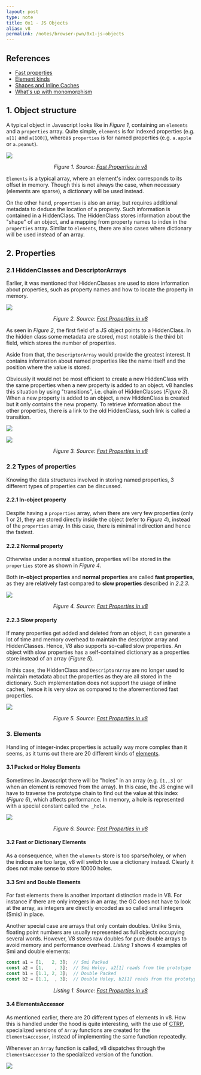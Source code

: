 ```yaml
---
layout: post
type: note
title: 0x1 - JS Objects
alias: v8
permalink: /notes/browser-pwn/0x1-js-objects
---
```


## References
* [Fast properties](https://v8.dev/blog/fast-properties)
* [Element kinds](https://v8.dev/blog/elements-kinds)
* [Shapes and Inline Caches](https://mathiasbynens.be/notes/shapes-ics)
* [What's up with monomorphism](https://mrale.ph/blog/2015/01/11/whats-up-with-monomorphism.html)

## 1. Object structure
A typical object in Javascript looks like in *Figure 1*, containing an `elements` and a `properties` array. Quite simple, `elements` is for indexed properties (e.g. `a[1]` and `a[100]`), whereas `properties` is for named properties (e.g. `a.apple` or `a.peanut`).

![](https://v8.dev/_img/fast-properties/jsobject.png)

<p align="center"><i>Figure 1. Source: <a href="https://v8.dev/blog/fast-properties">Fast Properties in v8</a></i></p>

`Elements` is a typical array, where an element's index corresponds to its offset in memory. Though this is not always the case, when necessary (elements are sparse), a dictionary will be used instead.

On the other hand, `properties` is also an array, but requires additional metadata to deduce the location of a property. Such information is contained in a HiddenClass. The HiddenClass stores information about the "shape" of an object, and a mapping from property names to index in the `properties` array. Similar to `elements`, there are also cases where dictionary will be used instead of an array.

## 2. Properties
### 2.1 HiddenClasses and DescriptorArrays
Earlier, it was mentioned that HiddenClasses are used to store information about properties, such as property names and how to locate the property in memory.

![](https://v8.dev/_img/fast-properties/hidden-class.png)

<p align="center"><i>Figure 2. Source: <a href="https://v8.dev/blog/fast-properties">Fast Properties in v8</a></i></p>

As seen in *Figure 2*, the first field of a JS object points to a HiddenClass. In the hidden class some metadata are stored, most notable is the third bit field, which stores the number of properties. 

Aside from that, the `DescriptorArray` would provide the greatest interest. It contains information about named properties like the name itself and the position where the value is stored. 

Obviously it would not be most efficient to create a new HiddenClass with the same properties when a new property is added to an object. v8 handles this situation by using "transitions", i.e. chain of HiddenClasses (*Figure 3*). When a new property is added to an object, a new HiddenClass is created but it only contains the new property. To retrieve information about the other properties, there is a link to the old HiddenClass, such link is called a transition. 

![](https://v8.dev/_img/fast-properties/adding-properties.png)

![](https://v8.dev/_img/fast-properties/transition-trees.png)

<p align="center"><i>Figure 3. Source: <a href="https://v8.dev/blog/fast-properties">Fast Properties in v8</a></i></p>

### 2.2 Types of properties
Knowing the data structures involved in storing named properties, 3 different types of properties can be discussed.

#### 2.2.1 In-object property
Despite having a `properties` array, when there are very few properties (only 1 or 2), they are stored directly inside the object (refer to *Figure 4*), instead of the `properties` array. In this case, there is minimal indirection and hence the fastest.

#### 2.2.2 Normal property
Otherwise under a normal situation, properties will be stored in the `properties` store as shown in *Figure 4*.

Both **in-object properties** and **normal properties** are called **fast properties**, as they are relatively fast compared to **slow properties** described in *2.2.3*.

![](https://v8.dev/_img/fast-properties/in-object-properties.png)

<p align="center"><i>Figure 4. Source: <a href="https://v8.dev/blog/fast-properties">Fast Properties in v8</a></i></p>

#### 2.2.3 Slow property
If many properties get added and deleted from an object, it can generate a lot of time and memory overhead to maintain the descriptor array and HiddenClasses. Hence, V8 also supports so-called slow properties. An object with slow properties has a self-contained dictionary as a properties store instead of an array (*Figure 5*). 

In this case, the HiddenClass and `DescriptorArray` are no longer used to maintain metadata about the properties as they are all stored in the dictionary. Such implementation does not support the usage of inline caches, hence it is very slow as compared to the aforementioned fast properties.

![](https://v8.dev/_img/fast-properties/fast-vs-slow-properties.png)

<p align="center"><i>Figure 5. Source: <a href="https://v8.dev/blog/fast-properties">Fast Properties in v8</a></i></p>

### 3. Elements
Handling of integer-index properties is actually way more complex than it seems, as it turns out there are 20 different kinds of [elements](https://cs.chromium.org/chromium/src/v8/src/elements-kind.h?l=14&rcl=ec37390b2ba2b4051f46f153a8cc179ed4656f5d).

#### 3.1 Packed or Holey Elements
Sometimes in Javascript there will be "holes" in an array (e.g. `[1,,3]` or when an element is removed from the array). In this case, the JS engine will have to traverse the prototype chain to find out the value at this index (*Figure 6*), which affects performance. In memory, a hole is represented with a special constant called `the _hole`.

![](https://v8.dev/_img/fast-properties/hole.png)

<p align="center"><i>Figure 6. Source: <a href="https://v8.dev/blog/fast-properties">Fast Properties in v8</a></i></p>

#### 3.2 Fast or Dictionary Elements
As a consequence, when the `elements` store is too sparse/holey, or when the indices are too large, v8 will switch to use a dictionary instead. Clearly it does not make sense to store 10000 holes.

#### 3.3 Smi and Double Elements
For fast elements there is another important distinction made in V8. For instance if there are only integers in an array, the GC does not have to look at the array, as integers are directly encoded as so called small integers (Smis) in place. 

Another special case are arrays that only contain doubles. Unlike Smis, floating point numbers are usually represented as full objects occupying several words. However, V8 stores raw doubles for pure double arrays to avoid memory and performance overhead. 
*Listing 1* shows 4 examples of Smi and double elements:

```js
const a1 = [1,   2, 3];  // Smi Packed
const a2 = [1,    , 3];  // Smi Holey, a2[1] reads from the prototype
const b1 = [1.1, 2, 3];  // Double Packed
const b2 = [1.1,  , 3];  // Double Holey, b2[1] reads from the prototype
```

<p align="center"><i>Listing 1. Source: <a href="https://v8.dev/blog/fast-properties">Fast Properties in v8</a></i></p>

#### 3.4 ElementsAccessor
As mentioned earlier, there are 20 different types of elements in v8. How this is handled under the hood is quite interesting, with the use of [CTRP](https://en.wikipedia.org/wiki/Curiously_recurring_template_pattern), specialized versions of `Array` functions are created for the `ElementsAccessor`, instead of implementing the same function repeatedly.

Whenever an `Array` function is called, v8 dispatches through the `ElementsAccessor` to the specialized version of the function.

![](https://v8.dev/_img/fast-properties/elements-accessor.png)
